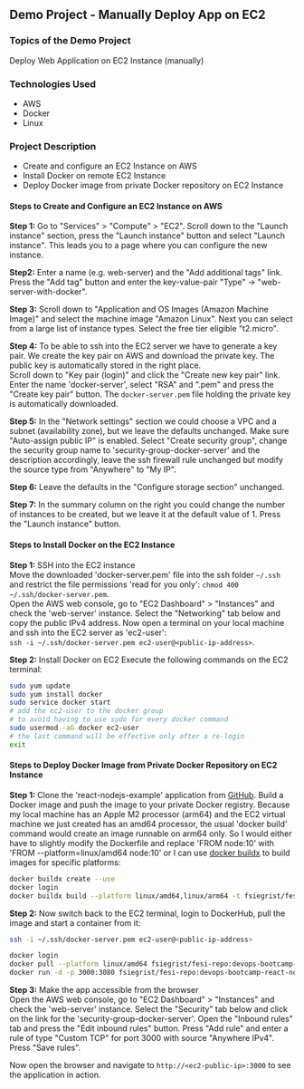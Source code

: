 ## Demo Project - Manually Deploy App on EC2

### Topics of the Demo Project
Deploy Web Application on EC2 Instance (manually)

### Technologies Used
- AWS
- Docker
- Linux

### Project Description
- Create and configure an EC2 Instance on AWS
- Install Docker on remote EC2 Instance
- Deploy Docker image from private Docker repository on EC2 Instance

#### Steps to Create and Configure an EC2 Instance on AWS
**Step 1:** Go to "Services" > "Compute" > "EC2". Scroll down to the "Launch instance" section, press the "Launch instance" button and select "Launch instance". This leads you to a page where you can configure the new instance.

**Step2:** Enter a name (e.g. web-server) and the "Add additional tags" link. Press the "Add tag" button and enter the key-value-pair "Type" -> "web-server-with-docker".

**Step 3:** Scroll down to "Application and OS Images (Amazon Machine Image)" and select the machine image "Amazon Linux". Next you can select from a large list of instance types. Select the free tier eligible "t2.micro".

**Step 4:** To be able to ssh into the EC2 server we have to generate a key pair. We create the key pair on AWS and download the private key. The public key is automatically stored in the right place.\
Scroll down to "Key pair (login)" and click the "Create new key pair" link. Enter the name 'docker-server', select "RSA" and ".pem" and press the "Create key pair" button. The `docker-server.pem` file holding the private key is automatically downloaded.

**Step 5:** In the "Network settings" section we could choose a VPC and a subnet (availability zone), but we leave the defaults unchanged. Make sure "Auto-assign public IP" is enabled. Select "Create security group", change the security group name to 'security-group-docker-server' and the description accordingly, leave the ssh firewall rule unchanged but modify the source type from "Anywhere" to "My IP".

**Step 6:** Leave the defaults in the "Configure storage section" unchanged.

**Step 7:** In the summary column on the right you could change the number of instances to be created, but we leave it at the default value of 1. Press the "Launch instance" button.

#### Steps to Install Docker on the EC2 Instance
**Step 1:** SSH into the EC2 instance\
Move the downloaded 'docker-server.pem' file into the ssh folder `~/.ssh` and restrict the file permissions 'read for you only': `chmod 400 ~/.ssh/docker-server.pem`.\
Open the AWS web console, go to "EC2 Dashboard" > "Instances" and check the 'web-server' instance. Select the "Networking" tab below and copy the public IPv4 address. Now open a terminal on your local machine and ssh into the EC2 server as 'ec2-user':\
`ssh -i ~/.ssh/docker-server.pem ec2-user@<public-ip-address>`.

**Step 2:** Install Docker on EC2
Execute the following commands on the EC2 terminal:
```sh
sudo yum update
sudo yum install docker
sudo service docker start
# add the ec2-user to the docker group 
# to avoid having to use sudo for every docker command
sudo usermod -aG docker ec2-user
# the last command will be effective only after a re-login
exit
```

#### Steps to Deploy Docker Image from Private Docker Repository on EC2 Instance
**Step 1:** Clone the 'react-nodejs-example' application from [GitHub](https://github.com/nanuchi/react-nodejs-example). Build a Docker image and push the image to your private Docker registry. Because my local machine has an Apple M2 processor (arm64) and the EC2 virtual machine we just created has an amd64 processor, the usual 'docker build' command would create an image runnable on arm64 only. So I would either have to slightly modify the Dockerfile and replace 'FROM node:10' with 'FROM --platform=linux/amd64 node:10' or I can use [docker buildx](https://docs.docker.com/engine/reference/commandline/buildx/) to build images for specific platforms:
```sh
docker buildx create --use
docker login
docker buildx build --platform linux/amd64,linux/arm64 -t fsiegrist/fesi-repo:devops-bootcamp-react-nodjs-1.0 --push .
```

**Step 2:** Now switch back to the EC2 terminal, login to DockerHub, pull the image and start a container from it:
```sh
ssh -i ~/.ssh/docker-server.pem ec2-user@<public-ip-address>

docker login
docker pull --platform linux/amd64 fsiegrist/fesi-repo:devops-bootcamp-react-nodjs-1.0
docker run -d -p 3000:3080 fsiegrist/fesi-repo:devops-bootcamp-react-nodjs-1.0
```

**Step 3:** Make the app accessible from the browser\
Open the AWS web console, go to "EC2 Dashboard" > "Instances" and check the 'web-server' instance. Select the "Security" tab below and click on the link for the 'security-group-docker-server'. Open the "Inbound rules" tab and press the "Edit inbound rules" button. Press "Add rule" and enter a rule of type "Custom TCP" for port 3000 with source "Anywhere IPv4". Press "Save rules".

Now open the browser and navigate to `http://<ec2-public-ip>:3000` to see the application in action.

